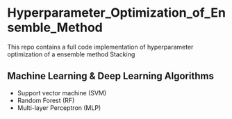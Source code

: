 # Hyperparameter_Optimization_of_Ensemble_Method
This repo contains a full code implementation of hyperparameter optimization of a ensemble method Stacking
## Machine Learning & Deep Learning Algorithms
* Support vector machine (SVM)
* Random Forest (RF)
* Multi-layer Perceptron (MLP)
